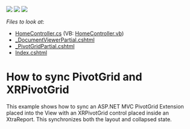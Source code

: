 <!-- default badges list -->
![](https://img.shields.io/endpoint?url=https://codecentral.devexpress.com/api/v1/VersionRange/128579490/17.1.5%2B)
[![](https://img.shields.io/badge/Open_in_DevExpress_Support_Center-FF7200?style=flat-square&logo=DevExpress&logoColor=white)](https://supportcenter.devexpress.com/ticket/details/T438415)
[![](https://img.shields.io/badge/📖_How_to_use_DevExpress_Examples-e9f6fc?style=flat-square)](https://docs.devexpress.com/GeneralInformation/403183)
<!-- default badges end -->
<!-- default file list -->
*Files to look at*:

* [HomeController.cs](./CS/DXWebApplication3/Controllers/HomeController.cs) (VB: [HomeController.vb](./VB/DXWebApplication3/Controllers/HomeController.vb))
* [_DocumentViewerPartial.cshtml](./CS/DXWebApplication3/Views/Home/_DocumentViewerPartial.cshtml)
* [_PivotGridPartial.cshtml](./CS/DXWebApplication3/Views/Home/_PivotGridPartial.cshtml)
* [Index.cshtml](./CS/DXWebApplication3/Views/Home/Index.cshtml)
<!-- default file list end -->
# How to sync PivotGrid and XRPivotGrid


This example shows how to sync an ASP.NET MVC PivotGrid Extension placed into the View with an XRPivotGrid control placed inside an XtraReport. This synchronizes both the layout and collapsed state.

<br/>


